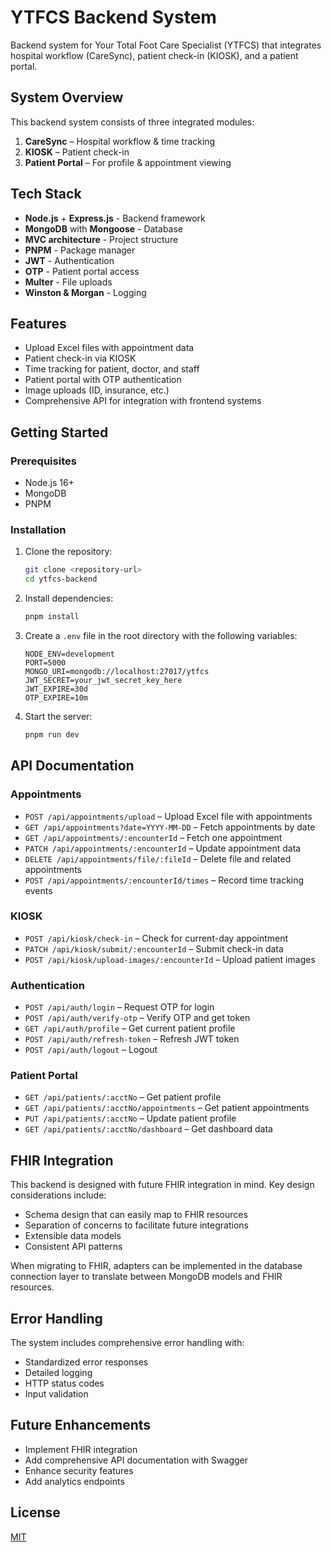 # YTFCS Backend System

Backend system for Your Total Foot Care Specialist (YTFCS) that integrates hospital workflow (CareSync), patient check-in (KIOSK), and a patient portal.

## System Overview

This backend system consists of three integrated modules:

1. **CareSync** – Hospital workflow & time tracking
2. **KIOSK** – Patient check-in
3. **Patient Portal** – For profile & appointment viewing

## Tech Stack

- **Node.js** + **Express.js** - Backend framework
- **MongoDB** with **Mongoose** - Database
- **MVC architecture** - Project structure
- **PNPM** - Package manager
- **JWT** - Authentication
- **OTP** - Patient portal access
- **Multer** - File uploads
- **Winston & Morgan** - Logging

## Features

- Upload Excel files with appointment data
- Patient check-in via KIOSK
- Time tracking for patient, doctor, and staff
- Patient portal with OTP authentication
- Image uploads (ID, insurance, etc.)
- Comprehensive API for integration with frontend systems

## Getting Started

### Prerequisites

- Node.js 16+
- MongoDB
- PNPM

### Installation

1. Clone the repository:

   ```bash
   git clone <repository-url>
   cd ytfcs-backend
   ```

2. Install dependencies:

   ```bash
   pnpm install
   ```

3. Create a `.env` file in the root directory with the following variables:

   ```
   NODE_ENV=development
   PORT=5000
   MONGO_URI=mongodb://localhost:27017/ytfcs
   JWT_SECRET=your_jwt_secret_key_here
   JWT_EXPIRE=30d
   OTP_EXPIRE=10m
   ```

4. Start the server:
   ```bash
   pnpm run dev
   ```

## API Documentation

### Appointments

- `POST /api/appointments/upload` – Upload Excel file with appointments
- `GET /api/appointments?date=YYYY-MM-DD` – Fetch appointments by date
- `GET /api/appointments/:encounterId` – Fetch one appointment
- `PATCH /api/appointments/:encounterId` – Update appointment data
- `DELETE /api/appointments/file/:fileId` – Delete file and related appointments
- `POST /api/appointments/:encounterId/times` – Record time tracking events

### KIOSK

- `POST /api/kiosk/check-in` – Check for current-day appointment
- `PATCH /api/kiosk/submit/:encounterId` – Submit check-in data
- `POST /api/kiosk/upload-images/:encounterId` – Upload patient images

### Authentication

- `POST /api/auth/login` – Request OTP for login
- `POST /api/auth/verify-otp` – Verify OTP and get token
- `GET /api/auth/profile` – Get current patient profile
- `POST /api/auth/refresh-token` – Refresh JWT token
- `POST /api/auth/logout` – Logout

### Patient Portal

- `GET /api/patients/:acctNo` – Get patient profile
- `GET /api/patients/:acctNo/appointments` – Get patient appointments
- `PUT /api/patients/:acctNo` – Update patient profile
- `GET /api/patients/:acctNo/dashboard` – Get dashboard data

## FHIR Integration

This backend is designed with future FHIR integration in mind. Key design considerations include:

- Schema design that can easily map to FHIR resources
- Separation of concerns to facilitate future integrations
- Extensible data models
- Consistent API patterns

When migrating to FHIR, adapters can be implemented in the database connection layer to translate between MongoDB models and FHIR resources.

## Error Handling

The system includes comprehensive error handling with:

- Standardized error responses
- Detailed logging
- HTTP status codes
- Input validation

## Future Enhancements

- Implement FHIR integration
- Add comprehensive API documentation with Swagger
- Enhance security features
- Add analytics endpoints

## License

[MIT](LICENSE)
